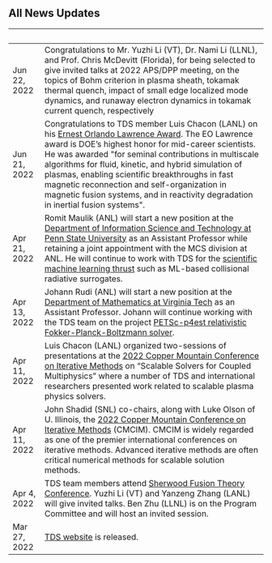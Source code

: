## All News Updates

&nbsp;       | |
------------ | -----------------------------------------------------------------
Jun 22, 2022 | Congratulations to Mr. Yuzhi Li (VT), Dr. Nami Li (LLNL), and Prof. Chris McDevitt (Florida), for being selected to give invited talks at 2022 APS/DPP meeting, on the topics of Bohm criterion in plasma sheath, tokamak thermal quench, impact of small edge localized mode dynamics, and runaway electron dynamics in tokamak current quench, respectively
Jun 21, 2022 | Congratulations to TDS member Luis Chacon (LANL) on his [Ernest Orlando Lawrence Award](https://science.osti.gov/lawrence). The EO Lawrence award is DOE’s highest honor for mid-career scientists. He was awarded "for seminal contributions in multiscale algorithms for fluid, kinetic, and hybrid simulation of plasmas, enabling scientific breakthroughs in fast magnetic reconnection and self-organization in magnetic fusion systems, and in reactivity degradation in inertial fusion systems".
Apr 21, 2022 | Romit Maulik (ANL) will start a new position at the [Department of Information Science and Technology at Penn State University](https://ist.psu.edu/) as an Assistant Professor while retaining a joint appointment with the MCS division at ANL. He will continue to work with TDS for the [scientific machine learning thrust](ml.md) such as ML-based collisional radiative surrogates.
Apr 13, 2022 | Johann Rudi (ANL) will start a new position at the [Department of Mathematics at Virginia Tech](https://math.vt.edu/) as an Assistant Professor.  Johann will continue working with the TDS team on the project [PETSc-p4est relativistic Fokker-Planck-Boltzmann solver](https://tds-scidac.github.io/fokkerplanck/).
Apr 11, 2022 | Luis Chacon (LANL) organized two-sessions of presentations at the [2022 Copper Mountain Conference on Iterative Methods](https://easychair.org/smart-program/CM2022/2022-04-04.html) on “Scalable Solvers for Coupled Multiphysics” where a number of TDS and international researchers presented work related to scalable plasma physics solvers. 
Apr 11, 2022 | John Shadid (SNL) co-chairs, along with Luke Olson of U. Illinois, the [2022 Copper Mountain Conference on Iterative Methods](https://easychair.org/smart-program/CM2022/) (CMCIM). CMCIM is widely regarded as one of the premier international conferences on iterative methods. Advanced iterative methods are often critical numerical methods for scalable solution methods.
Apr 4, 2022  | TDS team members attend [Sherwood Fusion Theory Conference](https://www.sherwoodtheory.org/sw2022/index.php). Yuzhi Li (VT) and Yanzeng Zhang (LANL) will give invited talks. Ben Zhu (LLNL) is on the Program Committee and will host an invited session.
Mar 27, 2022 | [TDS website](https://tds-scidac.github.io/) is released.

